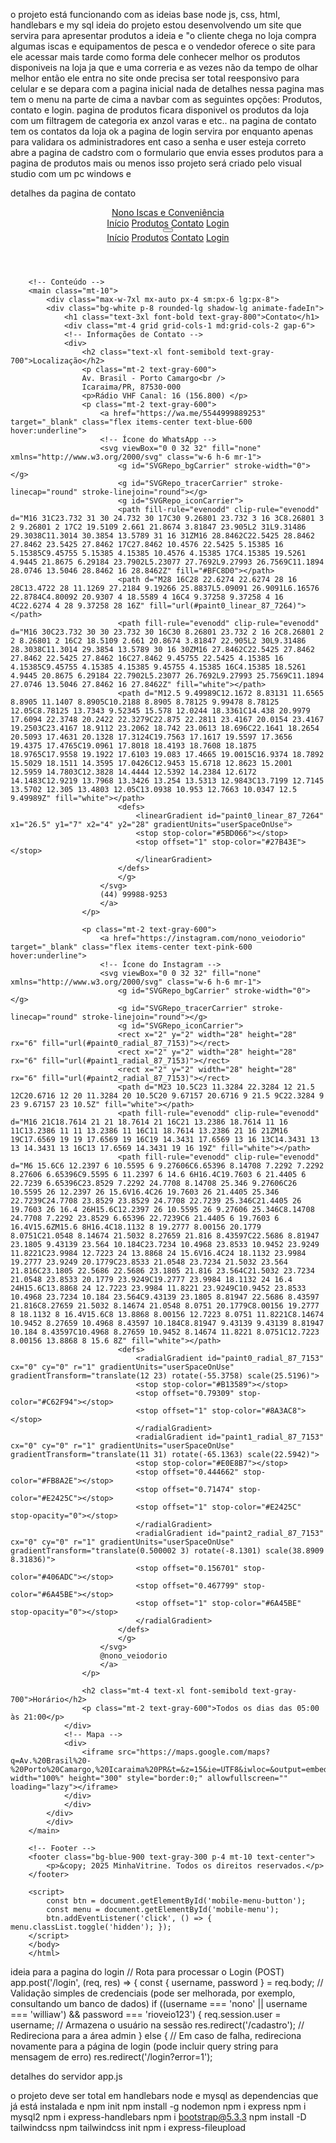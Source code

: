 o projeto está funcionando com as ideias base 
node js, css, html, handlebars e my sql 
ideia do projeto estou desenvolvendo um site que servira para apresentar 
produtos a ideia e "o cliente chega no loja compra algumas iscas e 
equipamentos de pesca e o vendedor oferece o site para ele acessar mais tarde como forma dele conhecer melhor os produtos disponiveis na loja ja
que e uma correria e as vezes não da tempo de olhar melhor 
então ele entra no site onde precisa ser total reesponsivo para celular
e se depara com a pagina inicial nada de detalhes nessa pagina mas 
tem o menu na parte de cima a navbar com as seguintes opções:
Produtos, contato e login. pagina de produtos ficara disponivel os 
produtos da loja com um filtragem de categoria ex anzol varas e etc..
na pagina de contato tem os contatos da loja ok
a pagina de login servira por enquanto apenas para validara os administradores ent caso a senha e user esteja correto 
abre a pagina de cadstro com o formulario que envia esses produtos para 
a pagina de produtos mais ou menos isso projeto será criado pelo visual studio com um pc windows e 

detalhes da pagina de contato 
        <!DOCTYPE html>
        <html lang="pt-BR">
        <head>
        <meta charset="UTF-8" />
        <meta name="viewport" content="width=device-width, initial-scale=1.0" />
        <title>Contato - Nono Iscas e Conveniência</title>
        <script src="https://cdn.tailwindcss.com"></script>
        <style>
            @keyframes fadeIn { from { opacity: 0; } to { opacity: 1; } }
            .animate-fadeIn { animation: fadeIn 1s ease-in-out; }
        </style>
        </head>
        <body class="bg-gray-100">
        <!-- Navbar padrão -->
        <header>
            <nav class="bg-blue-900">
                <div class="max-w-7xl mx-auto px-4 sm:px-6 lg:px-8">
                    <div class="flex items-center justify-between h-16">
                        <a href="/" class="text-white font-bold text-xl">Nono Iscas e Conveniência</a>
                        <div class="hidden md:flex space-x-4">
                            <a href="/" class="text-gray-300 hover:text-white px-3 py-2 rounded-md text-sm font-medium">Início</a>
                            <a href="/produtos" class="text-gray-300 hover:text-white px-3 py-2 rounded-md text-sm font-medium">Produtos</a>
                            <a href="/contato" class="text-gray-300 hover:text-white px-3 py-2 rounded-md text-sm font-medium">Contato</a>
                            <a href="/login" class="text-gray-300 hover:text-white px-3 py-2 rounded-md text-sm font-medium">Login</a>
                    </div>
                <div class="md:hidden">
                <button id="mobile-menu-button" class="text-gray-300 hover:text-white focus:outline-none">
                    <svg class="h-6 w-6" fill="none" stroke="currentColor" viewBox="0 0 24 24">
                    <path stroke-linecap="round" stroke-linejoin="round" stroke-width="2" d="M4 6h16M4 12h16M4 18h16" />
                    </svg>
                </button>
                </div>
            </div>
            <!-- Menu mobile -->
            <div id="mobile-menu" class="hidden md:hidden">
                <div class="px-2 pt-2 pb-3 space-y-1 sm:px-3">
                    <a href="/" class="block text-gray-300 hover:text-white px-3 py-2 rounded-md text-base font-medium">Início</a>
                    <a href="/produtos" class="block text-gray-300 hover:text-white px-3 py-2 rounded-md text-base font-medium">Produtos</a>
                    <a href="/contato" class="block text-gray-300 hover:text-white px-3 py-2 rounded-md text-base font-medium">Contato</a>
                    <a href="/login" class="block text-gray-300 hover:text-white px-3 py-2 rounded-md text-base font-medium">Login</a>
                </div>
            </div>
        </nav>
        </header>

        <!-- Conteúdo -->
        <main class="mt-10">
            <div class="max-w-7xl mx-auto px-4 sm:px-6 lg:px-8">
            <div class="bg-white p-8 rounded-lg shadow-lg animate-fadeIn">
                <h1 class="text-3xl font-bold text-gray-800">Contato</h1>
                <div class="mt-4 grid grid-cols-1 md:grid-cols-2 gap-6">
                <!-- Informações de Contato -->
                <div>
                    <h2 class="text-xl font-semibold text-gray-700">Localização</h2>
                    <p class="mt-2 text-gray-600">
                    Av. Brasil - Porto Camargo<br />
                    Icaraima/PR, 87530-000
                    <p>Rádio VHF Canal: 16 (156.800) </p>
                    <p class="mt-2 text-gray-600">
                        <a href="https://wa.me/5544999889253" target="_blank" class="flex items-center text-blue-600 hover:underline">
                        <!-- Ícone do WhatsApp -->
                        <svg viewBox="0 0 32 32" fill="none" xmlns="http://www.w3.org/2000/svg" class="w-6 h-6 mr-1">
                            <g id="SVGRepo_bgCarrier" stroke-width="0"></g>
                            <g id="SVGRepo_tracerCarrier" stroke-linecap="round" stroke-linejoin="round"></g>
                            <g id="SVGRepo_iconCarrier">
                            <path fill-rule="evenodd" clip-rule="evenodd" d="M16 31C23.732 31 30 24.732 30 17C30 9.26801 23.732 3 16 3C8.26801 3 2 9.26801 2 17C2 19.5109 2.661 21.8674 3.81847 23.905L2 31L9.31486 29.3038C11.3014 30.3854 13.5789 31 16 31ZM16 28.8462C22.5425 28.8462 27.8462 23.5425 27.8462 17C27.8462 10.4576 22.5425 5.15385 16 5.15385C9.45755 5.15385 4.15385 10.4576 4.15385 17C4.15385 19.5261 4.9445 21.8675 6.29184 23.7902L5.23077 27.7692L9.27993 26.7569C11.1894 28.0746 13.5046 28.8462 16 28.8462Z" fill="#BFC8D0"></path>
                            <path d="M28 16C28 22.6274 22.6274 28 16 28C13.4722 28 11.1269 27.2184 9.19266 25.8837L5.09091 26.9091L6.16576 22.8784C4.80092 20.9307 4 18.5589 4 16C4 9.37258 9.37258 4 16 4C22.6274 4 28 9.37258 28 16Z" fill="url(#paint0_linear_87_7264)"></path>
                            <path fill-rule="evenodd" clip-rule="evenodd" d="M16 30C23.732 30 30 23.732 30 16C30 8.26801 23.732 2 16 2C8.26801 2 2 8.26801 2 16C2 18.5109 2.661 20.8674 3.81847 22.905L2 30L9.31486 28.3038C11.3014 29.3854 13.5789 30 16 30ZM16 27.8462C22.5425 27.8462 27.8462 22.5425 27.8462 16C27.8462 9.45755 22.5425 4.15385 16 4.15385C9.45755 4.15385 4.15385 9.45755 4.15385 16C4.15385 18.5261 4.9445 20.8675 6.29184 22.7902L5.23077 26.7692L9.27993 25.7569C11.1894 27.0746 13.5046 27.8462 16 27.8462Z" fill="white"></path>
                            <path d="M12.5 9.49989C12.1672 8.83131 11.6565 8.8905 11.1407 8.8905C10.2188 8.8905 8.78125 9.99478 8.78125 12.05C8.78125 13.7343 9.52345 15.578 12.0244 18.3361C14.438 20.9979 17.6094 22.3748 20.2422 22.3279C22.875 22.2811 23.4167 20.0154 23.4167 19.2503C23.4167 18.9112 23.2062 18.742 23.0613 18.696C22.1641 18.2654 20.5093 17.4631 20.1328 17.3124C19.7563 17.1617 19.5597 17.3656 19.4375 17.4765C19.0961 17.8018 18.4193 18.7608 18.1875 18.9765C17.9558 19.1922 17.6103 19.083 17.4665 19.0015C16.9374 18.7892 15.5029 18.1511 14.3595 17.0426C12.9453 15.6718 12.8623 15.2001 12.5959 14.7803C12.3828 14.4444 12.5392 14.2384 12.6172 14.1483C12.9219 13.7968 13.3426 13.254 13.5313 12.9843C13.7199 12.7145 13.5702 12.305 13.4803 12.05C13.0938 10.953 12.7663 10.0347 12.5 9.49989Z" fill="white"></path>
                            <defs>
                                <linearGradient id="paint0_linear_87_7264" x1="26.5" y1="7" x2="4" y2="28" gradientUnits="userSpaceOnUse">
                                <stop stop-color="#5BD066"></stop>
                                <stop offset="1" stop-color="#27B43E"></stop>
                                </linearGradient>
                            </defs>
                            </g>
                        </svg>
                        (44) 99988-9253
                        </a>
                    </p>
                    
                    <p class="mt-2 text-gray-600">
                        <a href="https://instagram.com/nono_veiodorio" target="_blank" class="flex items-center text-pink-600 hover:underline">
                        <!-- Ícone do Instagram -->
                        <svg viewBox="0 0 32 32" fill="none" xmlns="http://www.w3.org/2000/svg" class="w-6 h-6 mr-1">
                            <g id="SVGRepo_bgCarrier" stroke-width="0"></g>
                            <g id="SVGRepo_tracerCarrier" stroke-linecap="round" stroke-linejoin="round"></g>
                            <g id="SVGRepo_iconCarrier">
                            <rect x="2" y="2" width="28" height="28" rx="6" fill="url(#paint0_radial_87_7153)"></rect>
                            <rect x="2" y="2" width="28" height="28" rx="6" fill="url(#paint1_radial_87_7153)"></rect>
                            <rect x="2" y="2" width="28" height="28" rx="6" fill="url(#paint2_radial_87_7153)"></rect>
                            <path d="M23 10.5C23 11.3284 22.3284 12 21.5 12C20.6716 12 20 11.3284 20 10.5C20 9.67157 20.6716 9 21.5 9C22.3284 9 23 9.67157 23 10.5Z" fill="white"></path>
                            <path fill-rule="evenodd" clip-rule="evenodd" d="M16 21C18.7614 21 21 18.7614 21 16C21 13.2386 18.7614 11 16 11C13.2386 11 11 13.2386 11 16C11 18.7614 13.2386 21 16 21ZM16 19C17.6569 19 19 17.6569 19 16C19 14.3431 17.6569 13 16 13C14.3431 13 13 14.3431 13 16C13 17.6569 14.3431 19 16 19Z" fill="white"></path>
                            <path fill-rule="evenodd" clip-rule="evenodd" d="M6 15.6C6 12.2397 6 10.5595 6 9.27606C6.65396 8.14708 7.2292 7.2292 8.27606 6.65396C9.5595 6 11.2397 6 14.6 6H16.4C19.7603 6 21.4405 6 22.7239 6.65396C23.8529 7.2292 24.7708 8.14708 25.346 9.27606C26 10.5595 26 12.2397 26 15.6V16.4C26 19.7603 26 21.4405 25.346 22.7239C24.7708 23.8529 23.8529 24.7708 22.7239 25.346C21.4405 26 19.7603 26 16.4 26H15.6C12.2397 26 10.5595 26 9.27606 25.346C8.14708 24.7708 7.2292 23.8529 6.65396 22.7239C6 21.4405 6 19.7603 6 16.4V15.6ZM15.6 8H16.4C18.1132 8 19.2777 8.00156 20.1779 8.0751C21.0548 8.14674 21.5032 8.27659 21.816 8.43597C22.5686 8.81947 23.1805 9.43139 23.564 10.184C23.7234 10.4968 23.8533 10.9452 23.9249 11.8221C23.9984 12.7223 24 13.8868 24 15.6V16.4C24 18.1132 23.9984 19.2777 23.9249 20.1779C23.8533 21.0548 23.7234 21.5032 23.564 21.816C23.1805 22.5686 22.5686 23.1805 21.816 23.564C21.5032 23.7234 21.0548 23.8533 20.1779 23.9249C19.2777 23.9984 18.1132 24 16.4 24H15.6C13.8868 24 12.7223 23.9984 11.8221 23.9249C10.9452 23.8533 10.4968 23.7234 10.184 23.564C9.43139 23.1805 8.81947 22.5686 8.43597 21.816C8.27659 21.5032 8.14674 21.0548 8.0751 20.1779C8.00156 19.2777 8 18.1132 8 16.4V15.6C8 13.8868 8.00156 12.7223 8.0751 11.8221C8.14674 10.9452 8.27659 10.4968 8.43597 10.184C8.81947 9.43139 9.43139 8.81947 10.184 8.43597C10.4968 8.27659 10.9452 8.14674 11.8221 8.0751C12.7223 8.00156 13.8868 8 15.6 8Z" fill="white"></path>
                            <defs>
                                <radialGradient id="paint0_radial_87_7153" cx="0" cy="0" r="1" gradientUnits="userSpaceOnUse" gradientTransform="translate(12 23) rotate(-55.3758) scale(25.5196)">
                                <stop stop-color="#B13589"></stop>
                                <stop offset="0.79309" stop-color="#C62F94"></stop>
                                <stop offset="1" stop-color="#8A3AC8"></stop>
                                </radialGradient>
                                <radialGradient id="paint1_radial_87_7153" cx="0" cy="0" r="1" gradientUnits="userSpaceOnUse" gradientTransform="translate(11 31) rotate(-65.1363) scale(22.5942)">
                                <stop stop-color="#E0E8B7"></stop>
                                <stop offset="0.444662" stop-color="#FB8A2E"></stop>
                                <stop offset="0.71474" stop-color="#E2425C"></stop>
                                <stop offset="1" stop-color="#E2425C" stop-opacity="0"></stop>
                                </radialGradient>
                                <radialGradient id="paint2_radial_87_7153" cx="0" cy="0" r="1" gradientUnits="userSpaceOnUse" gradientTransform="translate(0.500002 3) rotate(-8.1301) scale(38.8909 8.31836)">
                                <stop offset="0.156701" stop-color="#406ADC"></stop>
                                <stop offset="0.467799" stop-color="#6A45BE"></stop>
                                <stop offset="1" stop-color="#6A45BE" stop-opacity="0"></stop>
                                </radialGradient>
                            </defs>
                            </g>
                        </svg>
                        @nono_veiodorio
                        </a>
                    </p>
                    
                    <h2 class="mt-4 text-xl font-semibold text-gray-700">Horário</h2>
                    <p class="mt-2 text-gray-600">Todos os dias das 05:00 às 21:00</p>
                </div>
                <!-- Mapa -->
                <div>
                    <iframe src="https://maps.google.com/maps?q=Av.%20Brasil%20-%20Porto%20Camargo,%20Icaraima%20PR&t=&z=15&ie=UTF8&iwloc=&output=embed" width="100%" height="300" style="border:0;" allowfullscreen="" loading="lazy"></iframe>
                </div>
                </div>
            </div>
            </div>
        </main>

        <!-- Footer -->
        <footer class="bg-blue-900 text-gray-300 p-4 mt-10 text-center">
            <p>&copy; 2025 MinhaVitrine. Todos os direitos reservados.</p>
        </footer>

        <script>
            const btn = document.getElementById('mobile-menu-button');
            const menu = document.getElementById('mobile-menu');
            btn.addEventListener('click', () => { menu.classList.toggle('hidden'); });
        </script>
        </body>
        </html>
ideia para a pagina do login
// Rota para processar o Login (POST)
    app.post('/login', (req, res) => {
    const { username, password } = req.body;
    // Validação simples de credenciais (pode ser melhorada, por exemplo, consultando um banco de dados)
    if ((username === 'nono' || username === 'williaw') && password === 'rioveio123') {
        req.session.user = username; // Armazena o usuário na sessão
        res.redirect('/cadastro');  // Redireciona para a área admin
    } else {
        // Em caso de falha, redireciona novamente para a página de login (pode incluir query string para mensagem de erro)
        res.redirect('/login?error=1');

detalhes do servidor app.js

o projeto deve ser total em handlebars node e mysql as dependencias que já está instalada e 
npm init 
npm install -g nodemon
npm i express
npm i mysql2
npm i express-handlebars
npm i bootstrap@5.3.3
npm install -D tailwindcss
npm tailwindcss init
npm i express-fileupload
